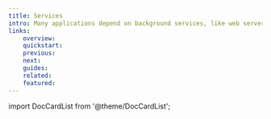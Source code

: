 ```yaml
---
title: Services
intro: Many applications depend on background services, like web servers and databases, to function effectively. Devopness simplifies the management of these essential services by providing a centralized platform, allowing you to configure, monitor, and maintain all that in one place.
links:
    overview:
    quickstart:
    previous:
    next:
    guides:
    related:
    featured:
---
```


import DocCardList from '@theme/DocCardList';

<DocCardList />